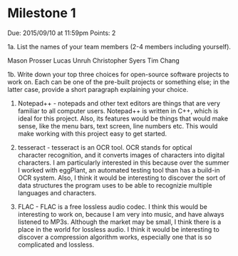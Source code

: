 Milestone 1
===========

Due: 2015/09/10 at 11:59pm
Points: 2

1a. List the names of your team members (2-4 members including yourself).

Mason Prosser
Lucas Unruh
Christopher Syers
Tim Chang

1b. Write down your top three choices for open-source software 
projects to work on. Each can be one of the pre-built projects or 
something else; in the latter case, provide a short paragraph 
explaining your choice. 

1. Notepad++ - notepads and other text editors are things that are 
very familiar to all computer users. Notepad++ is written in C++, 
which is ideal for this project. Also, its features would be things 
that would make sense, like the menu bars, text screen, line numbers 
etc. This would make working with this project easy to get started. 

2. tesseract - tesseract is an OCR tool. OCR stands for optical  
character recognition, and it converts images of characters into 
digital characters. I am particularly interested in this because 
over the summer I worked with eggPlant, an automated testing tool 
than has a build-in OCR system. Also, I think it would be interesting 
to discover the sort of data structures the program uses to be able 
to recognizie multiple languages and characters. 
 
3. FLAC - FLAC is a free lossless audio codec. I think this would 
be interesting to work on, because I am very into music, and have 
always listened to MP3s. Although the market may be small, I think 
there is a place in the world for lossless audio. I think it would 
be interesting to discover a compression algorithm works, especially 
one that is so complicated and lossless. 
